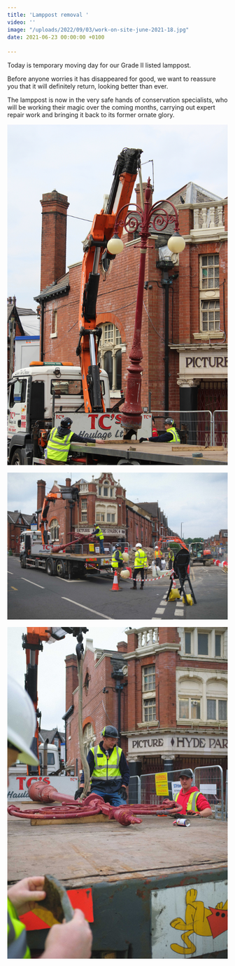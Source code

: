 ```yaml
---
title: 'Lamppost removal '
video: ''
image: "/uploads/2022/09/03/work-on-site-june-2021-18.jpg"
date: 2021-06-23 00:00:00 +0100

---
```

Today is temporary moving day for our Grade II listed lamppost.

Before anyone worries it has disappeared for good, we want to reassure you that it will definitely return, looking better than ever.

The lamppost is now in the very safe hands of conservation specialists, who will be working their magic over the coming months, carrying out expert repair work and bringing it back to its former ornate glory.

![](/uploads/2022/09/03/lammpost-portrait-3.jpg)

![](/uploads/2022/09/03/work-on-site-june-2021-8.jpg)

![](/uploads/2022/09/03/lamppost-3-credit-ollie-jenkins.jpg)